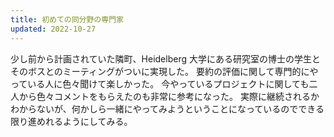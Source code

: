 ```yaml
---
title: 初めての同分野の専門家
updated: 2022-10-27
---
```


少し前から計画されていた隣町、Heidelberg 大学にある研究室の博士の学生とそのボスとのミーティングがついに実現した。
要約の評価に関して専門的にやっている人に色々聞けて楽しかった。
今やっているプロジェクトに関しても二人から色々コメントをもらえたのも非常に参考になった。
実際に継続されるかわからないが、何かしら一緒にやってみようということになっているのでできる限り進めれるようにしてみる。
